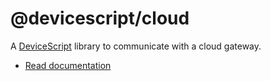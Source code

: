# @devicescript/cloud

A [DeviceScript](https://microsoft.github.io/devicescript/) library
to communicate with a cloud gateway.

- [Read documentation](https://microsoft.github.io/devicescript/developer/cloud)
